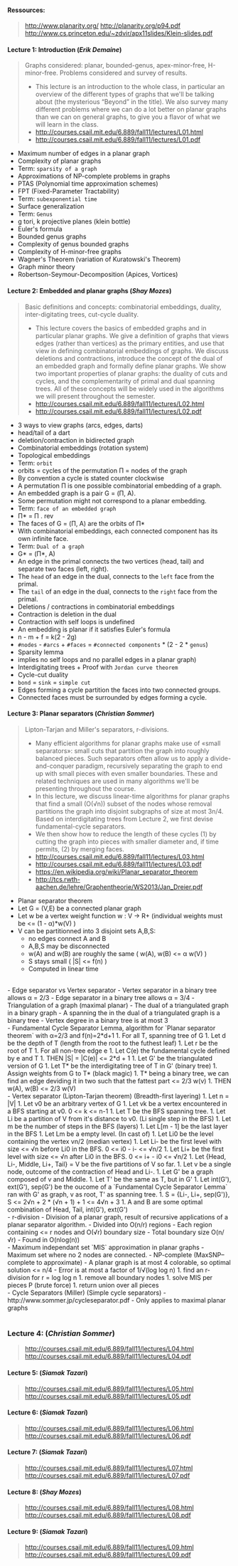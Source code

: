 #### Ressources:
> http://www.planarity.org/
> http://planarity.org/p94.pdf
> http://www.cs.princeton.edu/~zdvir/apx11slides/Klein-slides.pdf

#### Lecture 1: Introduction (_Erik Demaine_)
> Graphs considered: planar, bounded-genus, apex-minor-free, H-minor-free. Problems considered and survey of results.
> - This lecture is an introduction to the whole class, in particular an overview of the different types of graphs that we'll be talking about (the mysterious “Beyond” in the title). We also survey many different problems where we can do a lot better on planar graphs than we can on general graphs, to give you a flavor of what we will learn in the class.
> - http://courses.csail.mit.edu/6.889/fall11/lectures/L01.html
> - http://courses.csail.mit.edu/6.889/fall11/lectures/L01.pdf

- Maximum number of edges in a planar graph
- Complexity of planar graphs
- Term: `sparsity of a graph`
- Approximations of NP-complete problems in graphs
- PTAS (Polynomial time approximation schemes)
- FPT (Fixed-Parameter Tractability)
- Term: `subexponential time`
- Surface generalization
- Term: `Genus`
- g tori, k projective planes (klein bottle)
- Euler's formula
- Bounded genus graphs
- Complexity of genus bounded graphs
- Complexity of H-minor-free graphs
- Wagner's Theorem (variation of Kuratowski's Theorem)
- Graph minor theory
- Robertson-Seymour-Decomposition (Apices, Vortices)

#### Lecture 2: Embedded and planar graphs (_Shay Mozes_)
> Basic definitions and concepts: combinatorial embeddings, duality, inter-digitating trees, cut-cycle duality.
> - This lecture covers the basics of embedded graphs and in particular planar graphs. We give a definition of graphs that views edges (rather than vertices) as the primary entities, and use that view in defining combinatorial embeddings of graphs. We discuss deletions and contractions, introduce the concept of the dual of an embedded graph and formally define planar graphs. We show two important properties of planar graphs: the duality of cuts and cycles, and the complementarity of primal and dual spanning trees. All of these concepts will be widely used in the algorithms we will present throughout the semester.
> - http://courses.csail.mit.edu/6.889/fall11/lectures/L02.html
> - http://courses.csail.mit.edu/6.889/fall11/lectures/L02.pdf

- 3 ways to view graphs (arcs, edges, darts)
- head/tail of a dart
- deletion/contraction in bidirected graph
- Combinatorial embeddings (rotation system)
- Topological embeddings
- Term: `orbit`
 - orbits = cycles of the permutation Π = nodes of the graph
 - By convention a cycle is stated counter clockwise
 - A permutation Π is one possible combinatorial embedding of a graph.
 - An embedded graph is a pair G = (Π, A).
 - Some permutation might not correspond to a planar embedding.
- Term: `face of an embedded graph`
 - Π* = Π . rev
 - The faces of G = (Π, A) are the orbits of Π*
 - With combinatorial embeddings, each connected component has its own infinite face.
- Term: `Dual of a graph`
 - G* = (Π*, A)
 - An edge in the primal connects the two vertices (head, tail) and separate two faces (left, right).
 - The `head` of an edge in the dual, connects to the `left` face from the primal.
 - The `tail` of an edge in the dual, connects to the `right` face from the primal.
- Deletions / contractions in combinatorial embeddings
 - Contraction is deletion in the dual
 - Contraction with self loops is undefined
- An embedding is planar if it satisfies Euler's formula
 - n - m + f = k(2 - 2g)
 - `#nodes` - `#arcs` + `#faces` = `#connected components` * (2 - 2 * `genus`)
- Sparsity lemma
 - implies no self loops and no parallel edges in a planar graph)
- Interdigitating trees + Proof with `Jordan curve theorem`
- Cycle-cut duality
 - `bond` = `sink` = `simple cut`
 - Edges forming a cycle partition the faces into two connected groups.
 - Connected faces must be surrounded by edges forming a cycle.

#### Lecture 3: Planar separators (_Christian Sommer_)
> Lipton-Tarjan and Miller's separators, r-divisions.
> - Many efficient algorithms for planar graphs make use of «small separators»: small cuts that partition the graph into roughly balanced pieces. Such separators often allow us to apply a divide-and-conquer paradigm, recursively separating the graph to end up with small pieces with even smaller boundaries. These and related techniques are used in many algorithms we'll be presenting throughout the course.
> - In this lecture, we discuss linear-time algorithms for planar graphs that find a small (O(√n)) subset of the nodes whose removal partitions the graph into disjoint subgraphs of size at most 3n/4. Based on interdigitating trees from Lecture 2, we first devise fundamental-cycle separators.
> - We then show how to reduce the length of these cycles (1) by cutting the graph into pieces with smaller diameter and, if time permits, (2) by merging faces.
> - http://courses.csail.mit.edu/6.889/fall11/lectures/L03.html
> - http://courses.csail.mit.edu/6.889/fall11/lectures/L03.pdf
> - https://en.wikipedia.org/wiki/Planar_separator_theorem
> - http://tcs.rwth-aachen.de/lehre/Graphentheorie/WS2013/Jan_Dreier.pdf

- Planar separator theorem
 - Let G = (V,E) be a connected planar graph
 - Let w be a vertex weight function w : V -> R+ (individual weights must be <= (1 - α)*w(V) )
 - V can be partitionned into 3 disjoint sets A,B,S:
	 - no edges connect A and B
	 - A,B,S may be disconnected
	 - w(A) and w(B) are roughly the same ( w(A), w(B) <= α w(V) )
	 - S stays small ( |S| <= f(n) )
	 - Computed in linear time

<BR>
- Edge separator vs Vertex separator
 - Vertex separator in a binary tree allows α = 2/3
 - Edge separator in a binary tree allows α = 3/4
- Triangulation of a graph (maximal planar)
 - The dual of a triangulated graph in a binary graph
 - A spanning the in the dual of a triangulated graph is a binary tree
- Vertex degree in a binary tree is at most 3

<BR>
- Fundamental Cycle Separator Lemma, algorithm for `Planar separator theorem` with α=2/3 and f(n)=2*d+1
 1. For all T, spanning tree of G
 1. Let d be the depth of T (length from the root to the futhest leaf)
 1. Let r be the root of T
 1. For all non-tree edge e
 1. Let C(e) the fundamental cycle defined by e and T
 1. THEN |S| = |C(e)| <= 2*d + 1
 1. Let G' be the triangulated version of G
 1. Let T* be the interdigitating tree of T in G' (binary tree)
 1. Assign weights from G to T* (black magic)
 1. T* being a binary tree, we can find an edge deviding it in two such that the fattest part <= 2/3 w(v)
 1. THEN w(A), w(B) <= 2/3 w(V)

<BR>
- Vertex separator (Lipton-Tarjan theorem) (Breadth-first layering)
 1. Let n = |V|
 1. Let v0 be an arbitrary vertex of G
 1. Let vk be a vertex encountered in a BFS starting at v0. 0 <= k <= n-1
 1. Let T be the BFS spanning tree.
 1. Let Li be a partition of V from it's distance to v0. (Li single step in the BFS)
 1. Let m be the number of steps in the BFS (layers)
 1. Let L[m - 1] be the last layer in the BFS
 1. Let Lm be a empty level. (In cast of)
 1. Let Li0 be the level containing the vertex vn/2 (median vertex)
 1. Let Li- be the first level with size <= √n before Li0 in the BFS. 0 <= i0 - i- <= √n/2
 1. Let Li+ be the first level with size <= √n after  Li0 in the BFS. 0 <= i+ - i0 <= √n/2
 1. Let {Head, Li-, Middle, Li+, Tail} = V be the five partitions of V so far.
 1. Let v be a single node, outcome of the contraction of Head and Li-.
 1. Let G' be a graph composed of v and Middle.
 1. Let T' be the same as T, but in G'
 1. Let int(G'), ext(G'), sep(G') be the oucome of a `Fundamental Cycle Separator Lemma` ran with G' as graph, v as root, T' as spanning tree.
 1. S = {Li-, Li+, sep(G')}, S <= 2√n + 2 * (√n + 1) + 1 <= 4√n + 3
 1. A and B are some optimal combination of Head, Tail, int(G'), ext(G')

<BR>
- r-division
 - Division of a planar graph, result of recursive applications of a planar separator algorithm.
 - Divided into O(n/r) regions
 - Each region containing <= r nodes and O(√r) boundary size
 - Total boundary size O(n/√r)
 - Found in O(nlog(n))

<BR>
- Maximum independant set `MIS` approximation in planar graphs
 - Maximum set where no 2 nodes are connected.
 - NP-complete (MaxSNP–complete to approximate)
 - A planar graph is at most 4 colorable, so optimal solution <= n/4
 - Error is at most a factor of 1/√(log log n)
 1. find an r-division for r = log log n
 1. remove all boundary nodes
 1. solve MIS per pieces P (brute force)
 1. return union over all pieces

<BR>
- Cycle Separators (Miller) (Simple cycle separators)
 - http://www.sommer.jp/cycleseparator.pdf
 - Only applies to maximal planar graphs

#
### Lecture 4:  (_Christian Sommer_)
>
>
> http://courses.csail.mit.edu/6.889/fall11/lectures/L04.html
> http://courses.csail.mit.edu/6.889/fall11/lectures/L04.pdf

#### Lecture 5:  (_Siamak Tazari_)
>
>
> http://courses.csail.mit.edu/6.889/fall11/lectures/L05.html
> http://courses.csail.mit.edu/6.889/fall11/lectures/L05.pdf

#### Lecture 6:  (_Siamak Tazari_)
>
>
> http://courses.csail.mit.edu/6.889/fall11/lectures/L06.html
> http://courses.csail.mit.edu/6.889/fall11/lectures/L06.pdf

#### Lecture 7:  (_Siamak Tazari_)
>
>
> http://courses.csail.mit.edu/6.889/fall11/lectures/L07.html
> http://courses.csail.mit.edu/6.889/fall11/lectures/L07.pdf

#### Lecture 8:  (_Shay Mozes_)
>
>
> http://courses.csail.mit.edu/6.889/fall11/lectures/L08.html
> http://courses.csail.mit.edu/6.889/fall11/lectures/L08.pdf

#### Lecture 9:  (_Siamak Tazari_)
>
>
> http://courses.csail.mit.edu/6.889/fall11/lectures/L09.html
> http://courses.csail.mit.edu/6.889/fall11/lectures/L09.pdf
